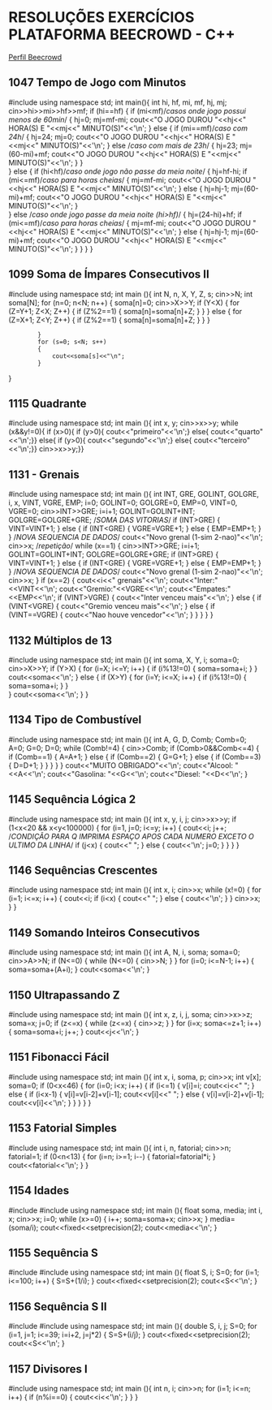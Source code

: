 # RESOLUÇÕES EXERCÍCIOS PLATAFORMA BEECROWD - C++
[Perfil Beecrowd](https://www.beecrowd.com.br/judge/pt/profile/424268)

## 1047 Tempo de Jogo com Minutos
#include <iostream>
using namespace std;
int main(){
			int hi, hf, mi, mf, hj, mj;
			cin>>hi>>mi>>hf>>mf;
			if (hi==hf)
			{
				if (mi<mf)/*casos onde jogo possui menos de 60min*/
				{
					hj=0; mj=mf-mi;
					cout<<"O JOGO DUROU "<<hj<<" HORA(S) E "<<mj<<" MINUTO(S)"<<'\n';
				}
				else
				{
					if (mi==mf)/*caso com 24h*/
					{
						hj=24; mj=0;
						cout<<"O JOGO DUROU "<<hj<<" HORA(S) E "<<mj<<" MINUTO(S)"<<'\n';
					}
					else /*caso com mais de 23h*/
					{
						hj=23;
						mj=(60-mi)+mf;
						cout<<"O JOGO DUROU "<<hj<<" HORA(S) E "<<mj<<" MINUTO(S)"<<'\n';
					}
				}	
			}
			else
			{
				if (hi<hf)/*caso onde jogo não passe da meia noite*/
				{
					hj=hf-hi;
					if (mi<=mf)/*caso para horas cheias*/
					{
						mj=mf-mi;
						cout<<"O JOGO DUROU "<<hj<<" HORA(S) E "<<mj<<" MINUTO(S)"<<'\n';
					}
					else
					{
						hj=hj-1;
						mj=(60-mi)+mf;
						cout<<"O JOGO DUROU "<<hj<<" HORA(S) E "<<mj<<" MINUTO(S)"<<'\n';
					}	
				}
				else /*caso onde jogo passe da meia noite (hi>hf)*/
				{
					hj=(24-hi)+hf;
					if (mi<=mf)/*caso para horas cheias*/
					{
						mj=mf-mi;
						cout<<"O JOGO DUROU "<<hj<<" HORA(S) E "<<mj<<" MINUTO(S)"<<'\n';
					}
					else
					{
						hj=hj-1;
						mj=(60-mi)+mf;
						cout<<"O JOGO DUROU "<<hj<<" HORA(S) E "<<mj<<" MINUTO(S)"<<'\n';
					}
				}
			}
}

## 1099 Soma de Ímpares Consecutivos II
#include <iostream>
using namespace std;
int main (){
			int N, n, X, Y, Z, s;
			cin>>N;
			int soma[N];
			for (n=0; n<N; n++)
			{
				soma[n]=0;
				cin>>X>>Y;
				if (Y<X)
				{
					for (Z=Y+1; Z<X; Z++)
					{
						if (Z%2==1)
						{
							soma[n]=soma[n]+Z;
						}
					}
				}
				else
				{
					for (Z=X+1; Z<Y; Z++)
					{
						if (Z%2==1)
						{
							soma[n]=soma[n]+Z;
						}
					}
				}
				
			}
			for (s=0; s<N; s++)
			{
				cout<<soma[s]<<"\n";
			}
}

## 1115 Quadrante
#include <iostream>
using namespace std;
int main (){
			int x, y;
			cin>>x>>y;
				while (x&&y!=0){
					if (x>0){
						if (y>0){
							cout<<"primeiro"<<'\n';}
						else{
							cout<<"quarto"<<'\n';}}
					else{
						if (y>0){
							cout<<"segundo"<<'\n';}
						else{
							cout<<"terceiro"<<'\n';}}
					cin>>x>>y;}}

## 1131 - Grenais
#include <iostream>
using namespace std;
int main (){
			int INT, GRE, GOLINT, GOLGRE, i, x, VINT, VGRE, EMP;
			i=0; GOLINT=0; GOLGRE=0, EMP=0, VINT=0, VGRE=0;
			cin>>INT>>GRE;
			i=i+1;
			GOLINT=GOLINT+INT;
			GOLGRE=GOLGRE+GRE;
			/*SOMA DAS VITORIAS*/
			if (INT>GRE)
			{
				VINT=VINT+1;
			}
			else
			{
				if (INT<GRE)
				{
					VGRE=VGRE+1;
				}
				else
				{
					EMP=EMP+1;
				}
			}
			/*NOVA SEQUENCIA DE DADOS*/
			cout<<"Novo grenal (1-sim 2-nao)"<<'\n';
			cin>>x;
			/*repetição*/
			while (x==1)
			{
				cin>>INT>>GRE;
				i=i+1;
				GOLINT=GOLINT+INT;
				GOLGRE=GOLGRE+GRE;
				if (INT>GRE)
				{
					VINT=VINT+1;
				}
				else
				{
					if (INT<GRE)
					{
						VGRE=VGRE+1;
					}
					else
					{
						EMP=EMP+1;
					}
				}
				/*NOVA SEQUENCIA DE DADOS*/
				cout<<"Novo grenal (1-sim 2-nao)"<<'\n';
				cin>>x;
			}
			if (x==2)
			{
				cout<<i<<" grenais"<<'\n';
				cout<<"Inter:"<<VINT<<'\n';
				cout<<"Gremio:"<<VGRE<<'\n';
				cout<<"Empates:"<<EMP<<'\n';
				if (VINT>VGRE)
				{
					cout<<"Inter venceu mais"<<'\n';
				}
				else
				{
					if (VINT<VGRE)
					{
						cout<<"Gremio venceu mais"<<'\n';
					}
					else
					{
						if (VINT==VGRE)
						{
							cout<<"Nao houve vencedor"<<'\n';
						}
					}
				}
			}
}

## 1132 Múltiplos de 13
#include <iostream>
using namespace std;
int main (){
			int soma, X, Y, i;
			soma=0;
			cin>>X>>Y;
			if (Y>X)
			{
				for (i=X; i<=Y; i++)
				{
					if (i%13!=0)
					{
						soma=soma+i;
					}
				}
				cout<<soma<<'\n';
			}
			else
			{
				if (X>Y)
				{
					for (i=Y; i<=X; i++)
					{
						if (i%13!=0)
						{
							soma=soma+i;
						}
					}	
				}
				cout<<soma<<'\n';
			}
}

## 1134 Tipo de Combustível
#include <iostream>
using namespace std;
int main (){
			int A, G, D, Comb;
			Comb=0;
			A=0;
			G=0;
			D=0;
			while (Comb!=4)
			{
				cin>>Comb;
				if (Comb>0&&Comb<=4)
				{
					if (Comb==1)
					{
						A=A+1;
					}
					else
					{
						if (Comb==2)
						{
							G=G+1;
						}
						else
						{
							if (Comb==3)
							{
								D=D+1;
							}
						}
					}
				}
			}
			cout<<"MUITO OBRIGADO"<<'\n';
			cout<<"Alcool: "<<A<<'\n';
			cout<<"Gasolina: "<<G<<'\n';
			cout<<"Diesel: "<<D<<'\n';
}

## 1145 Sequência Lógica 2
#include <iostream>
using namespace std;
int main (){
			int x, y, i, j;
			cin>>x>>y;
			if (1<x<20 && x<y<100000)
			{
				for (i=1, j=0; i<=y; i++)
				{
					cout<<i;
					j++;
					/*CONDIÇÃO PARA Q IMPRIMA ESPAÇO APOS CADA NUMERO EXCETO O ULTIMO DA LINHA*/
					if (j<x)
					{
						cout<<" ";
					}
					else
					{
						cout<<'\n';
						j=0;
					}
				}
			}
}

## 1146 Sequências Crescentes
#include <iostream>
using namespace std;
int main (){
			int x, i;
			cin>>x;
			while (x!=0)
			{
				for (i=1; i<=x; i++)
				{
					cout<<i;
					if (i<x)
					{
						cout<<" ";
					}
					else
					{
						cout<<'\n';
					}
				}
				cin>>x;
			}
}

## 1149 Somando Inteiros Consecutivos
#include <iostream>
using namespace std;
int main (){
			int A, N, i, soma;
			soma=0;
			cin>>A>>N;
			if (N<=0)
			{
				while (N<=0)
				{
					cin>>N;
				}
			}
			for (i=0; i<=N-1; i++)
			{
				soma=soma+(A+i);
			}
			cout<<soma<<'\n';
}

## 1150 Ultrapassando Z
#include <iostream>
using namespace std;
int main (){
			int x, z, i, j, soma;
			cin>>x>>z;
			soma=x; j=0;
			if (z<=x)
			{
				while (z<=x)
				{
					cin>>z;
				}
			}
			for (i=x; soma<=z+1; i++)
			{
				soma=soma+i;
				j++;
			}
			cout<<j<<'\n';
}

## 1151 Fibonacci Fácil
#include <iostream>
using namespace std;
int main (){
			int x, i, soma, p;
			cin>>x;
			int v[x];
			soma=0;
			if (0<x<46)
			{
				for (i=0; i<x; i++)
				{
					if (i<=1)
					{
						v[i]=i;
						cout<<i<<" ";
					}
					else
					{
						if (i<x-1)
						{
							v[i]=v[i-2]+v[i-1];
							cout<<v[i]<<" ";
						}
						else
						{
							v[i]=v[i-2]+v[i-1];
							cout<<v[i]<<'\n';
						}
					}
				}
			}
}

## 1153 Fatorial Simples
#include <iostream>
using namespace std;
int main (){
			int i, n, fatorial;
			cin>>n;
			fatorial=1;
			if (0<n<13)
			{
				for (i=n; i>=1; i--)
				{
					fatorial=fatorial*i;
				}
				cout<<fatorial<<'\n';
			}
}

## 1154 Idades
#include <iostream>
#include <iomanip>
using namespace std;
int main (){
			float soma, media;
			int i, x;
			cin>>x; i=0;
			while (x>=0)
			{
				i++;
				soma=soma+x;
				cin>>x;
			}
			media=(soma/i);
			cout<<fixed<<setprecision(2);
			cout<<media<<'\n';
}

## 1155 Sequência S
#include <iostream>
#include <iomanip>
using namespace std;
int main (){
			float S, i;
			S=0;
			for (i=1; i<=100; i++)
			{
				S=S+(1/i);
			}
			cout<<fixed<<setprecision(2);
			cout<<S<<'\n';
}

## 1156 Sequência S II
#include <iostream>
#include <iomanip>
using namespace std;
int main (){
			double S, i, j;
			S=0;
			for (i=1, j=1; i<=39; i=i+2, j=j*2)
			{
				S=S+(i/j);
			}
			cout<<fixed<<setprecision(2);
			cout<<S<<'\n';
}

## 1157 Divisores I
#include <iostream>
using namespace std;
int main (){
			int n, i;
			cin>>n;
			for (i=1; i<=n; i++)
			{
				if (n%i==0)
				{
					cout<<i<<'\n';
				}
			}
}



